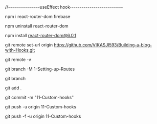 //----------------useEffect hook---------------------------

npm i react-router-dom firebase

npm uninstall react-router-dom

npm install react-router-dom@6.0.1


git remote set-url origin https://github.com/VIKASJI593/Building-a-blog-with-Hooks.git



git remote -v

git branch -M 1-Setting-up-Routes


git branch

git add .

git commit -m "11-Custom-hooks"


git push -u origin 11-Custom-hooks

git push -f -u origin 11-Custom-hooks